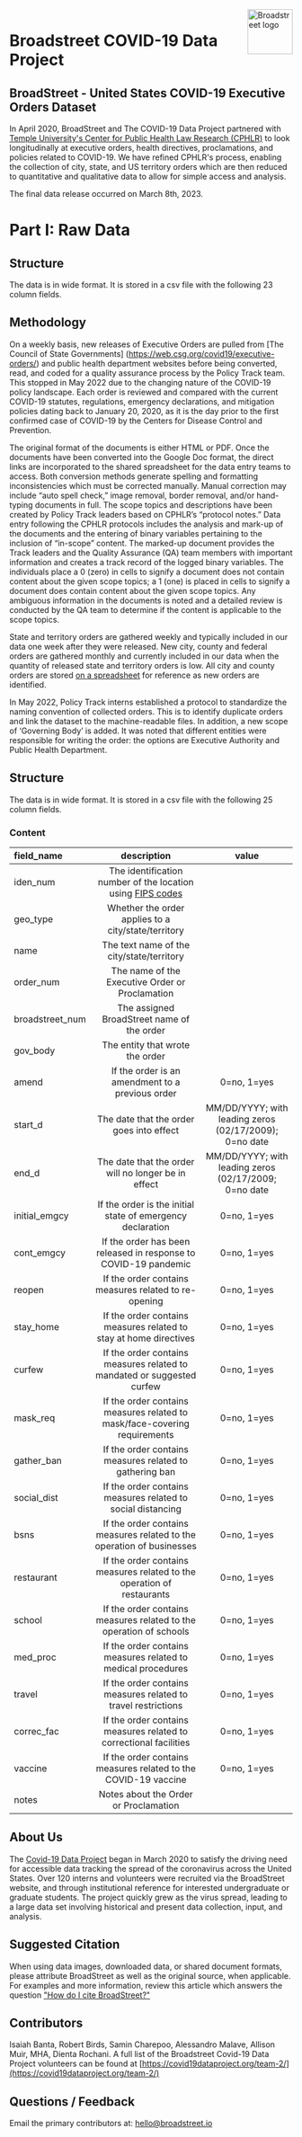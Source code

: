 <a href="https://covid19dataproject.org/">
    <img src="https://covid19dataproject.org/wp-content/uploads/2020/04/LOGO-Broadstreet-covid19.svg" alt="Broadstreet logo" title="BroadStreet" align="right" height="80" />
</a>

Broadstreet COVID-19 Data Project
=================================

## BroadStreet - United States COVID-19 Executive Orders Dataset

In April 2020, BroadStreet and The COVID-19 Data Project partnered with [Temple University&#39;s Center for Public Health Law Research (CPHLR)](http://publichealthlawresearch.org/) to look longitudinally at executive orders, health directives, proclamations, and policies related to COVID-19. We have refined CPHLR&#39;s process, enabling the collection of city, state, and US territory orders which are then reduced to quantitative and qualitative data to allow for simple access and analysis.

The final data release occurred on March 8th, 2023. 

# Part I: Raw Data

## Structure

The data is in wide format. It is stored in a csv file with the following 23 column fields.

## Methodology
On a weekly basis, new releases of Executive Orders are pulled from [The Council of State Governments] (https://web.csg.org/covid19/executive-orders/) and public health department websites before being converted, read, and coded for a quality assurance process by the Policy Track team. This stopped in May 2022 due to the changing nature of the COVID-19 policy landscape. Each order is reviewed and compared with the current COVID-19 statutes, regulations, emergency declarations, and mitigation policies dating back to January 20, 2020, as it is the day prior to the first confirmed case of COVID-19 by the Centers for Disease Control and Prevention.

The original format of the documents is either HTML or PDF. Once the documents have been converted into the Google Doc format, the direct links are incorporated to the shared spreadsheet for the data entry teams to access. Both conversion methods generate spelling and formatting inconsistencies which must be corrected manually. Manual correction may include “auto spell check,” image removal, border removal, and/or hand-typing documents in full. The scope topics and descriptions have been created by Policy Track leaders based on CPHLR’s “protocol notes.” Data entry following the CPHLR protocols includes the analysis and mark-up of the documents and the entering of binary variables pertaining to the inclusion of “in-scope” content. The marked-up document provides the Track leaders and the Quality Assurance (QA) team members with important information and creates a track record of the logged binary variables. The individuals place a 0 (zero) in cells to signify a document does not contain content about the given scope topics; a 1 (one) is placed in cells to signify a document does contain content about the given scope topics. Any ambiguous information in the documents is noted and a detailed review is conducted by the QA team to determine if the content is applicable to the scope topics. 

State and territory orders are gathered weekly and typically included in our data one week after they were released. New city, county and federal orders are gathered monthly and currently included in our data when the quantity of released state and territory orders is low. All city and county orders are stored [on a spreadsheet](https://docs.google.com/spreadsheets/d/1VmslynH_-D3Y0tP9elQOYH5cyyjorhUwNd7qs66JNE4/edit#gid=2093477959) for reference as new orders are identified.

In May 2022, Policy Track interns established a protocol to standardize the naming convention of collected orders. This is to identify duplicate orders and link the dataset to the machine-readable files. In addition, a new scope of ‘Governing Body’ is added. It was noted that different entities were responsible for writing the order: the options are Executive Authority and Public Health Department. 

## Structure

The data is in wide format. It is stored in a csv file with the following 25 column fields.

### Content

| field_name | description | value |
| :-- | :--: | :--: |
| iden_num | The identification number of the location using [FIPS codes](https://transition.fcc.gov/oet/info/maps/census/fips/fips.txt)|
| geo_type | Whether the order applies to a city/state/territory | |
| name | The text name of the city/state/territory | |
| order_num | The name of the Executive Order or Proclamation |
| broadstreet_num | The assigned BroadStreet name of the order |
| gov_body | The entity that wrote the order |
| amend | If the order is an amendment to a previous order | 0=no, 1=yes |
| start_d | The date that the order goes into effect | MM/DD/YYYY; with leading zeros (02/17/2009); 0=no date |
| end_d | The date that the order will no longer be in effect | MM/DD/YYYY; with leading zeros (02/17/2009; 0=no date |
| initial_emgcy | If the order is the initial state of emergency declaration | 0=no, 1=yes |
| cont_emgcy | If the order has been released in response to COVID-19 pandemic | 0=no, 1=yes |
| reopen | If the order contains measures related to re-opening | 0=no, 1=yes |
| stay_home | If the order contains measures related to stay at home directives | 0=no, 1=yes |
| curfew | If the order contains measures related to mandated or suggested curfew | 0=no, 1=yes |
| mask_req | If the order contains measures related to mask/face-covering requirements | 0=no, 1=yes |
| gather_ban | If the order contains measures related to gathering ban | 0=no, 1=yes |
| social_dist | If the order contains measures related to social distancing | 0=no, 1=yes |
| bsns | If the order contains measures related to the operation of businesses | 0=no, 1=yes |
| restaurant | If the order contains measures related to the operation of restaurants | 0=no, 1=yes |
| school | If the order contains measures related to the operation of schools | 0=no, 1=yes |
| med_proc | If the order contains measures related to medical procedures | 0=no, 1=yes |
| travel | If the order contains measures related to travel restrictions | 0=no, 1=yes |
| correc_fac | If the order contains measures related to correctional facilities | 0=no, 1=yes |
| vaccine | If the order contains measures related to the COVID-19 vaccine | 0=no, 1=yes |
| notes | Notes about the Order or Proclamation | |

  
## About Us
The [Covid-19 Data Project](https://covid19dataproject.org/data/) began in March 2020 to satisfy the driving need for accessible data tracking the spread of the coronavirus across the United States. Over 120 interns and volunteers were recruited via the BroadStreet website, and through institutional reference for interested undergraduate or graduate students. The project quickly grew as the virus spread, leading to a large data set involving historical and present data collection, input, and analysis.
  
## Suggested Citation
When using data images, downloaded data, or shared document formats, please attribute BroadStreet as well as the original source, when applicable. For examples and more information, review this article which answers the question ["How do I cite BroadStreet?"](https://help.broadstreet.io/article/citations/)
  
## Contributors
Isaiah Banta, Robert Birds, Samin Charepoo, Alessandro Malave, Allison Muir, MHA, Dienta Rochani. 
A full list of the Broadstreet Covid-19 Data Project volunteers can be found at [https://covid19dataproject.org/team-2/](https://covid19dataproject.org/team-2/)

## Questions / Feedback
Email the primary contributors at: hello@broadstreet.io
